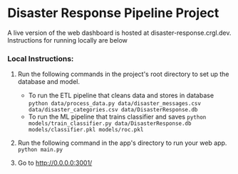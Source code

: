 # Disaster Response Pipeline Project

A live version of the web dashboard is hosted at disaster-response.crgl.dev. Instructions for running locally are below

### Local Instructions:

1. Run the following commands in the project's root directory to set up the database and model.

    - To run the ETL pipeline that cleans data and stores in database
        `python data/process_data.py data/disaster_messages.csv data/disaster_categories.csv data/DisasterResponse.db`
    - To run the ML pipeline that trains classifier and saves
        `python models/train_classifier.py data/DisasterResponse.db models/classifier.pkl models/roc.pkl`

2. Run the following command in the app's directory to run your web app.
    `python main.py`

3. Go to http://0.0.0.0:3001/
